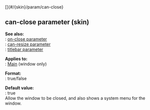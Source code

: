 []{#/{skin}/param/can-close}    
## can-close parameter (skin)    
**See also:**    
:   [on-close parameter](/ref/%7Bskin%7D/param/on-close)    
:   [can-resize parameter](/ref/%7Bskin%7D/param/can-resize)    
:   [titlebar parameter](/ref/%7Bskin%7D/param/titlebar)    
<!-- -->    
**Applies to:**    
:   [Main](/ref/%7Bskin%7D/control/main) (window only)    
<!-- -->    
**Format:**    
:   true/false    
<!-- -->    
**Default value:**    
:   true    
Allow the window to be closed, and also shows a system menu for the    
window.  
